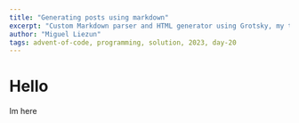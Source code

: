 ```yaml
---
title: "Generating posts using markdown"
excerpt: "Custom Markdown parser and HTML generator using Grotsky, my toy programming language that powers this blog. Up until now I've used a hacky HTML generator that relies on lists. Now Im integrating a simple MD parser that makes easier to write new articles."
author: "Miguel Liezun"
tags: advent-of-code, programming, solution, 2023, day-20
---
```



# Hello

Im here
